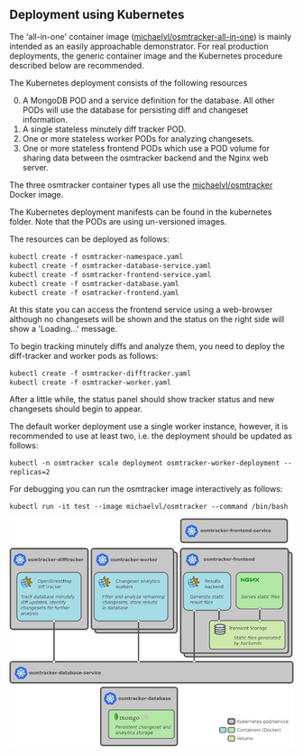 ## Deployment using Kubernetes

The 'all-in-one' container image
([michaelvl/osmtracker-all-in-one](https://hub.docker.com/r/michaelvl/osmtracker-all-in-one/))
is mainly intended as an easily approachable demonstrator.  For real production
deployments, the generic container image and the Kubernetes procedure described
below are recommended.

The Kubernetes deployment consists of the following resources

0. A MongoDB POD and a service definition for the database. All other PODs will use the database for persisting diff and changeset information.
0. A single stateless minutely diff tracker POD.
0. One or more stateless worker PODs for analyzing changesets.
0. One or more stateless frontend PODs which use a POD volume for sharing data between the osmtracker backend and the Nginx web server.

The three osmtracker container types all use the [michaelvl/osmtracker](https://hub.docker.com/r/michaelvl/osmtracker/) Docker image.

The Kubernetes deployment manifests can be found in the kubernetes folder.  Note
that the PODs are using un-versioned images.

The resources can be deployed as follows:

```
kubectl create -f osmtracker-namespace.yaml
kubectl create -f osmtracker-database-service.yaml
kubectl create -f osmtracker-frontend-service.yaml
kubectl create -f osmtracker-database.yaml
kubectl create -f osmtracker-frontend.yaml
```

At this state you can access the frontend service using a web-browser although
no changesets will be shown and the status on the right side will show a
'Loading...' message.

To begin tracking minutely diffs and analyze them, you need to deploy the
diff-tracker and worker pods as follows:

```
kubectl create -f osmtracker-difftracker.yaml
kubectl create -f osmtracker-worker.yaml
```

After a little while, the status panel should show tracker status and new
changesets should begin to appear.

The default worker deployment use a single worker instance, however, it is
recommended to use at least two, i.e. the deployment should be updated as
follows:

```
kubectl -n osmtracker scale deployment osmtracker-worker-deployment --replicas=2
```

For debugging you can run the osmtracker image interactively as follows:

```
kubectl run -it test --image michaelvl/osmtracker --command /bin/bash
```

![Image](architecture.png?raw=true)
